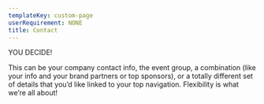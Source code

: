 ```yaml
---
templateKey: custom-page
userRequirement: NONE
title: Contact
---
```

YOU DECIDE!

This can be your company contact info, the event group, a combination (like your info and your brand partners or top sponsors), or a totally different set of details that you’d like linked to your top navigation. Flexibility is what we’re all about!